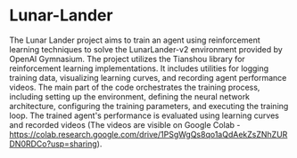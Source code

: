 # Lunar-Lander

The Lunar Lander project aims to train an agent using reinforcement learning techniques to solve the LunarLander-v2 environment provided by OpenAI Gymnasium. The project utilizes the Tianshou library for reinforcement learning implementations. 
It includes utilities for logging training data, visualizing learning curves, and recording agent performance videos. The main part of the code orchestrates the training process, including setting up the environment, defining the neural network architecture,
configuring the training parameters, and executing the training loop. The trained agent's performance is evaluated using learning curves and recorded videos
(The videos are visible on Google Colab -https://colab.research.google.com/drive/1PSgWgQs8qo1aQdAekZsZNhZURDN0RDCo?usp=sharing).
